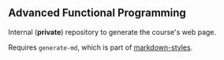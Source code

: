## Advanced Functional Programming

Internal (**private**) repository to generate the course's web page.

Requires `generate-md`, which is part of
[markdown-styles](https://github.com/mixu/markdown-styles).
